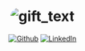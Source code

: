 <h1 align="center">
  <br>
   <img style="border-radius:20px;" src="https://imgur.com/AFBMiBc.gift" alt="gift_text" />
  <br>
</h1>
<div align="center">
    <a href="https://github.com/andriyan120"><img src="https://img.shields.io/badge/Github--_.svg?style=social&logo=Github" alt="Github"></a>
    <a href="https://www.linkedin.com/in/andriyani"><img src="https://img.shields.io/badge/LinkedIn--_.svg?style=social&logo=linkedin" alt="LinkedIn"></a>
</div>